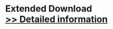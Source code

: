 # Extended Download<br />[>> Detailed information](https://secure.shareit.com/shareit/product.html?productid=300482727&affiliateid=200057808)